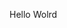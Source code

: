 Hello Wolrd











































































































































































































































































































































































































































































































































































































































































































































































































































































































































































































































































































































































































































































































































































































































































































































































































































































































































































































































































































































































































































































































































































































































































































































































































































































































































































































































































































































































































































































































































































































































































































































